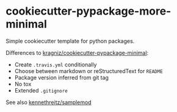 # cookiecutter-pypackage-more-minimal

Simple cookiecutter template for python packages.

Differences to [kragniz/cookiecutter-pypackage-minimal](https://github.com/kragniz/cookiecutter-pypackage-minimal):

- Create `.travis.yml` conditionally
- Choose between markdown or reStructuredText for `README`
- Package version inferred from git tag
- No tox
- Extended `.gitignore`

See also [kennethreitz/samplemod](https://github.com/kennethreitz/samplemod)